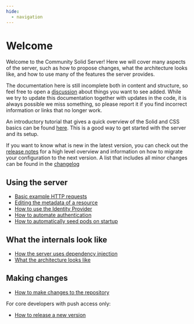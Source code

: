 ```yaml
---
hide:
  - navigation
---
```


# Welcome

Welcome to the Community Solid Server!
Here we will cover many aspects of the server,
such as how to propose changes,
what the architecture looks like,
and how to use many of the features the server provides.

The documentation here is still incomplete both in content and structure, so feel free to open
a [discussion](https://github.com/CommunitySolidServer/CommunitySolidServer/discussions) about things you want to see added.
While we try to update this documentation together with updates in the code,
it is always possible we miss something,
so please report it if you find incorrect information or links that no longer work.

An introductory tutorial that gives a quick overview of the Solid and CSS basics can be found
[here](https://github.com/CommunitySolidServer/tutorials/blob/main/getting-started.md).
This is a good way to get started with the server and its setup.

If you want to know what is new in the latest version,
you can check out the [release notes](https://github.com/CommunitySolidServer/CommunitySolidServer/blob/main/RELEASE_NOTES.md)
for a high level overview and information on how to migrate your configuration to the next version.
A list that includes all minor changes can be found in 
the [changelog](https://github.com/CommunitySolidServer/CommunitySolidServer/blob/main/CHANGELOG.md)

## Using the server

 * [Basic example HTTP requests](usage/example-requests.md)
 * [Editing the metadata of a resource](usage/metadata.md)
 * [How to use the Identity Provider](usage/identity-provider.md)
 * [How to automate authentication](usage/client-credentials.md)
 * [How to automatically seed pods on startup](usage/seeding-pods.md)

## What the internals look like

 * [How the server uses dependency injection](architecture/dependency-injection.md)
 * [What the architecture looks like](architecture/overview.md)
 
## Making changes

 * [How to make changes to the repository](contributing/making-changes.md)

For core developers with push access only: 

 * [How to release a new version](contributing/release.md)

